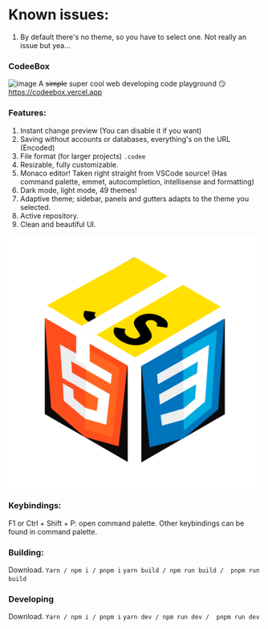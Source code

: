 # Known issues:
1. By default there's no theme, so you have to select one. Not really an issue but yea...


### CodeeBox
![image](https://user-images.githubusercontent.com/82386159/151038506-89a09b60-d94f-445c-b956-453b82166083.png)
A ~~simple~~ super cool web developing code playground 😏
https://codeebox.vercel.app

### Features:
1. Instant change preview (You can disable it if you want)
2. Saving without accounts or databases, everything's on the URL (Encoded)
3. File format (for larger projects) `.codee`
4. Resizable, fully customizable.
5. Monaco editor! Taken right straight from VSCode source! (Has command palette, emmet, autocompletion, intellisense and formatting)
6. Dark mode, light mode, 49 themes!
7. Adaptive theme; sidebar, panels and gutters adapts to the theme you selected.
8. Active repository.
9. Clean and beautiful UI.

![image](https://github.com/L1ghtingBolt/codeebox/raw/main/favicon.png)

### Keybindings:
F1 or Ctrl + Shift + P: open command palette.
Other keybindings can be found in command palette.

### Building:
Download.
`Yarn / npm i / pnpm i`
`yarn build / npm run build /  pnpm run build`

### Developing
Download.
`Yarn / npm i / pnpm i`
`yarn dev / npm run dev /  pnpm run dev`
